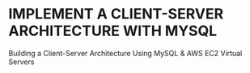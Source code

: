 # IMPLEMENT A CLIENT-SERVER ARCHITECTURE WITH MYSQL
Building a Client-Server Architecture Using MySQL &amp; AWS EC2 Virtual Servers
